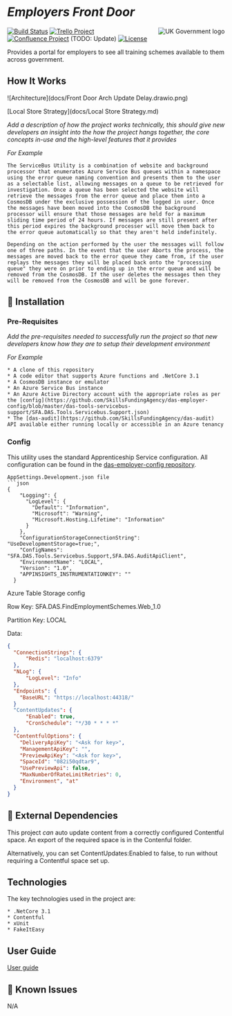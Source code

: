 # _Employers Front Door_

<img src="https://avatars.githubusercontent.com/u/9841374?s=200&v=4" align="right" alt="UK Government logo">

[![Build Status](https://sfa-gov-uk.visualstudio.com/Digital%20Apprenticeship%20Service/_apis/build/status/das-find-employment-schemes?repoName=SkillsFundingAgency%2Fdas-find-employment-schemes&branchName=refs%2Fpull%2F75%2Fmerge)](https://sfa-gov-uk.visualstudio.com/Digital%20Apprenticeship%20Service/_build/latest?definitionId=2686&repoName=SkillsFundingAgency%2Fdas-find-employment-schemes&branchName=refs%2Fpull%2F75%2Fmerge)
[![Trello Project](https://img.shields.io/badge/Trello-%23026AA7.svg?style=for-the-badge&logo=Trello&logoColor=white)](https://trello.com/b/7rko6qQ2/cx-employers-beta)
[![Confluence Project](https://img.shields.io/badge/Confluence-Project-blue)](https://skillsfundingagency.atlassian.net/wiki/spaces/_pageurl_) (TODO: Update)
[![License](https://img.shields.io/badge/license-MIT-lightgrey.svg?longCache=true&style=flat-square)](https://en.wikipedia.org/wiki/MIT_License)

Provides a portal for employers to see all training schemes available to them across government.

## How It Works

![Architecture](docs/Front Door Arch Update Delay.drawio.png)

[Local Store Strategy](docs/Local Store Strategy.md)

_Add a description of how the project works technically, this should give new developers an insight into the how the project hangs together, the core concepts in-use and the high-level features that it provides_

_For Example_
```
The ServiceBus Utility is a combination of website and background processor that enumerates Azure Service Bus queues within a namespace using the error queue naming convention and presents them to the user as a selectable list, allowing messages on a queue to be retrieved for investigation. Once a queue has been selected the website will retrieve the messages from the error queue and place them into a CosmosDB under the exclusive possession of the logged in user. Once the messages have been moved into the CosmosDB the background processor will ensure that those messages are held for a maximum sliding time period of 24 hours. If messages are still present after this period expires the background processer will move them back to the error queue automatically so that they aren't held indefinitely.

Depending on the action performed by the user the messages will follow one of three paths. In the event that the user Aborts the process, the messages are moved back to the error queue they came from, if the user replays the messages they will be placed back onto the "processing queue" they were on prior to ending up in the error queue and will be removed from the CosmosDB. If the user deletes the messages then they will be removed from the CosmosDB and will be gone forever.
```

## 🚀 Installation

### Pre-Requisites

_Add the pre-requisites needed to successfully run the project so that new developers know how they are to setup their development environment_

_For Example_
```
* A clone of this repository
* A code editor that supports Azure functions and .NetCore 3.1
* A CosmosDB instance or emulator
* An Azure Service Bus instance
* An Azure Active Directory account with the appropriate roles as per the [config](https://github.com/SkillsFundingAgency/das-employer-config/blob/master/das-tools-servicebus-support/SFA.DAS.Tools.Servicebus.Support.json)
* The [das-audit](https://github.com/SkillsFundingAgency/das-audit) API available either running locally or accessible in an Azure tenancy    
```
### Config

This utility uses the standard Apprenticeship Service configuration. All configuration can be found in the [das-employer-config repository](https://github.com/SkillsFundingAgency/das-employer-config/blob/master/das-find-employment-schemes/SFA.DAS.FindEmploymentSchemes.Web.json).

```
AppSettings.Development.json file
```json
{
    "Logging": {
      "LogLevel": {
        "Default": "Information",
        "Microsoft": "Warning",
        "Microsoft.Hosting.Lifetime": "Information"
      }
    },
    "ConfigurationStorageConnectionString": "UseDevelopmentStorage=true;",
    "ConfigNames": "SFA.DAS.Tools.Servicebus.Support,SFA.DAS.AuditApiClient",
    "EnvironmentName": "LOCAL",
    "Version": "1.0",
    "APPINSIGHTS_INSTRUMENTATIONKEY": ""
  }  
```

Azure Table Storage config

Row Key: SFA.DAS.FindEmploymentSchemes.Web_1.0

Partition Key: LOCAL

Data:

```json
{
  "ConnectionStrings": {
      "Redis": "localhost:6379"
  },
  "NLog": {
      "LogLevel": "Info"
  },
  "Endpoints": {
    "BaseURL": "https://localhost:44318/"
  }
  "ContentUpdates": {
      "Enabled": true,
      "CronSchedule": "*/30 * * * *"
  },
  "ContentfulOptions": {
    "DeliveryApiKey": "<Ask for key>",
    "ManagementApiKey": "",
    "PreviewApiKey": "<Ask for key>",
    "SpaceId": "082i50qdtar9",
    "UsePreviewApi": false,
    "MaxNumberOfRateLimitRetries": 0,
    "Environment", "at"
  }
}
```

## 🔗 External Dependencies

This project _can_ auto update content from a correctly configured Contentful space. An export of the required space is in the Contenful folder.

Alternatively, you can set ContentUpdates:Enabled to false, to run without requiring a Contentful space set up.

## Technologies

The key technologies used in the project are:

```
* .NetCore 3.1
* Contentful
* xUnit
* FakeItEasy
```

## User Guide

[User guide](docs/userguide.md)

## 🐛 Known Issues

N/A

